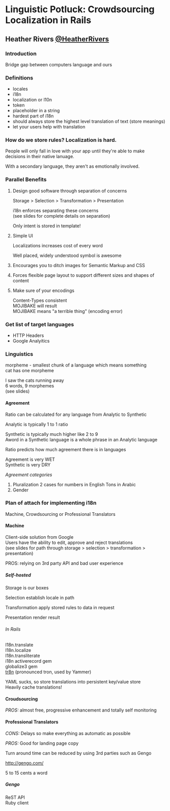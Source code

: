 # Linguistic Potluck: Crowdsourcing Localization in Rails
## Heather Rivers [@HeatherRivers](https://twitter.com/HeatherRivers)

### Introduction
Bridge gap between computers language and ours

### Definitions

* locales  
* i18n   
* localization or l10n  
* token
 * placeholder in a string
 * hardest part of i18n
 * should always store the highest level translation of text (store meanings)
 * let your users help with translation

### How do we store rules? Localization is hard.

People will only fall in love with your app until they're able to make decisions in their native lanuage. 

With a secondary language, they aren't as emotionally involved.

### Parallel Benefits

1. Design good software through separation of concerns

   Storage > Selection > Transformation > Presentation

   i18n enforces separating these concerns  
   (see slides for complete details on separation)

   Only intent is stored in template!

2. Simple UI

   Localizations increases cost of every word
   
   Well placed, widely understood symbol is awesome

3. Encourages you to ditch images for Semantic Markup and CSS

4. Forces flexible page layout to support different sizes and shapes of
   content

5. Make sure of your encodings

   Content-Types consistent   
   MOJIBAKE will result   
   MOJIBAKE means "a terrible thing" (encoding error)

### Get list of target languages

* HTTP Headers
* Google Analyitics

### Linguistics

morpheme - smallest chunk of a language which means something  
cat has one morpheme

I saw the cats running away  
6 words, 9 morphemes  
(see slides)  

#### Agreement
Ratio can be calculated for any language from Analytic to Synthetic

Analytic is typically 1 to 1 ratio

Synthetic is typically much higher like 2 to 9  
Aword in a Synthetic language is a whole phrase in an Analytic language

Ratio predicts how much agreement there is in languages

Agreement is very WET    
Synthetic is very DRY

_Agreement categories_
 1. Pluralization
    2 cases for numbers in English
    Tons in Arabic
 2. Gender

### Plan of attach for implementing i18n

Machine, Crowdsourcing or Professional Translators

#### Machine
Client-side solution from Google   
Users have the ability to edit, approve and reject translations   
(see slides for path through storage > selection > transformation >
presentation)

PROS: relying on 3rd party API and bad user experience

##### Self-hosted
Storage is our boxes

Selection establish locale in path

Transformation apply stored rules to data in request

Presentation render result

###### In Rails
I18n.translate   
I18n.localize  
I18n.transliterate   
i18n activerecord gem   
globalize3 gem  
[tr8n](http://tr8n.github.com/) (pronounced tron, used by Yammer)  

YAML sucks, so store translations into persistent key/value store  
Heavily cache translations!

#### Croudsourcing
_PROS:_ almost free, progressive enhancement and totally self monitoring

#### Professional Translators

_CONS:_ Delays so make everything as automatic as possible

_PROS:_ Good for landing page copy

Turn around time can be reduced by using 3rd parties such as Gengo

http://gengo.com/

5 to 15 cents a word

##### Gengo
ReST API  
Ruby client
